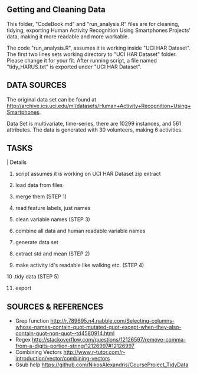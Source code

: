 ## Getting and Cleaning Data

This folder, "CodeBook.md" and "run_analysis.R" files are for cleaning, tidying, exporting Human Activity Recognition Using Smartphones Projects' data, making it more readable and more workable.

The code "run_analysis.R", assumes it is working inside "UCI HAR Dataset". The first two lines sets working directory to "UCI HAR Dataset" folder. Please change it for your fit. 
After running script, a file named "tidy_HARUS.txt" is exported under "UCI HAR Dataset".

## DATA SOURCES

The original data set can be found at
<http://archive.ics.uci.edu/ml/datasets/Human+Activity+Recognition+Using+Smartphones>.

Data Set is multivariate, time-series, there are 10299 instances, and 561 attributes. The  data is generated with 30 volunteers, making 6 activities.
  
## TASKS

| Details 

1. script assumes it is working on UCI HAR Dataset zip extract

2. load data from files

3. merge them (STEP 1)

4. read feature labels, just names

5. clean variable names (STEP 3)
	
6. combine all data and human readable variable names

7. generate data set

8. extract std and mean  (STEP 2)

9. make activity id's readable like walking etc. (STEP 4)

10 .tidy data (STEP 5)

11. export 

## SOURCES & REFERENCES

- Grep function <http://r.789695.n4.nabble.com/Selecting-columns-whose-names-contain-quot-mutated-quot-except-when-they-also-contain-quot-non-quot--td4580914.html>
- Regex <http://stackoverflow.com/questions/12126597/remove-comma-from-a-digits-portion-string/12126997#12126997>
- Combining Vectors <http://www.r-tutor.com/r-introduction/vector/combining-vectors>
- Gsub help <https://github.com/NikosAlexandris/CourseProject_TidyData>

